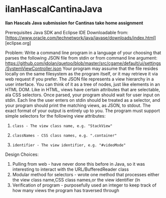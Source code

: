 # ilanHascalCantinaJava
**Ilan Hascals Java submission for Cantinas take home assignment**

Prerequisites
Java SDK and Eclipse IDE
Downloadable from:
[https://www.oracle.com/technetwork/java/javase/downloads/index.html]
[eclipse.org]



Problem: 
Write a command line program in a language of your choosing that parses the following JSON file from stdin or from command line argument:
https://github.com/jdolan/quetoo/blob/master/src/cgame/default/ui/settings/SystemViewController.json
Your program may assume that the file resides locally on the same filesystem as the program itself, or it may retrieve it via web request if you prefer.
The JSON file represents a view hierarchy in a user interface. You can think of it as a tree of nodes, just like elements in an HTML DOM. Like in HTML, views have certain attributes that are selectable, ala CSS selectors.
Once parsed, your program should wait for user input on stdin. Each line the user enters on stdin should be treated as a selector, and your program should print the matching views, as JSON, to stdout. The exact format of your output is entirely up to you.
The program must support simple selectors for the following view attributes:
1.     class - The view class name, e.g. "StackView"

2.     classNames - CSS class names, e.g. ".container"

3.     identifier - The view identifier, e.g. "#videoMode"

Design Choices:
1) Pulling from web - have never done this before in Java, so it was interesting to interact with the URL/BufferedReader class
2) Modular method for selectors - wrote one method that processes either the view class name,CSS class names,or the view identifier (ln 
3) Verification of program - purposefully used an integer to keep track of how many views the program has traversed through
